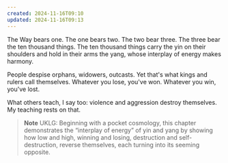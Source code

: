 ```yaml
---
created: 2024-11-16T09:10
updated: 2024-11-16T09:13
---
```



The Way bears one.
The one bears two.
The two bear three.
The three bear the ten thousand things.
The ten thousand things
carry the yin on their shoulders
and hold in their arms the yang,
whose interplay of energy
makes harmony.

People despise
orphans, widowers, outcasts.
Yet that's what kings and rulers call themselves.
Whatever you lose, you've won.
Whatever you win, you've lost.

What others teach, I say too:
violence and aggression
destroy themselves.
My teaching rests on that.


> **Note** UKLG: Beginning with a pocket cosmology, this chapter demonstrates the “interplay of energy” of yin and yang by showing how low and high, winning and losing, destruction and self-destruction, reverse themselves, each turning into its seeming opposite.


